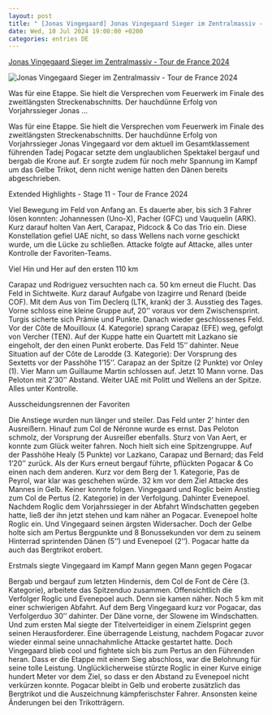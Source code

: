 ```yaml
---
layout: post
title: " [Jonas Vingegaard] Jonas Vingegaard Sieger im Zentralmassiv - Tour de France 2024"
date: Wed, 10 Jul 2024 19:00:00 +0200
categories: entries DE
---
```

[Jonas Vingegaard Sieger im Zentralmassiv - Tour de France 2024](https://www.letour.fr/de/aktuelles/2024/jonas-vingegaard-sieger-im-zentralmassiv/1320926)

![Jonas Vingegaard Sieger im Zentralmassiv - Tour de France 2024](https://www.letour.fr/img/global/logo-og.png)

Was für eine Etappe. Sie hielt die Versprechen vom Feuerwerk im Finale des zweitlängsten Streckenabschnitts. Der hauchdünne Erfolg von Vorjahrssieger Jonas ...

Was für eine Etappe. Sie hielt die Versprechen vom Feuerwerk im Finale des zweitlängsten Streckenabschnitts. Der hauchdünne Erfolg von Vorjahrssieger Jonas Vingegaard vor dem aktuell im Gesamtklassement führenden Tadej Pogacar setzte dem unglaublichen Spektakel bergauf und bergab die Krone auf. Er sorgte zudem für noch mehr Spannung im Kampf um das Gelbe Trikot, denn nicht wenige hatten den Dänen bereits abgeschrieben.

Extended Highlights - Stage 11 - Tour de France 2024

Viel Bewegung im Feld von Anfang an. Es dauerte aber, bis sich 3 Fahrer lösen konnten: Johannessen (Uno-X), Pacher (GFC) und Vauquelin (ARK). Kurz darauf holten Van Aert, Carapaz, Pidcock & Co das Trio ein. Diese Konstellation gefiel UAE nicht, so dass Wellens nach vorne geschickt wurde, um die Lücke zu schließen. Attacke folgte auf Attacke, alles unter Kontrolle der Favoriten-Teams.

Viel Hin und Her auf den ersten 110 km

Carapaz und Rodriguez versuchten nach ca. 50 km erneut die Flucht. Das Feld in Sichtweite. Kurz darauf Aufgabe von Izagirre und Renard (beide COF). Mit dem Aus von Tim Declerq (LTK, krank) der 3. Ausstieg des Tages. Vorne schloss eine kleine Gruppe auf, 20’’ voraus vor dem Zwischensprint. Turgis sicherte sich Prämie und Punkte. Danach wieder geschlossenes Feld. Vor der Côte de Mouilloux (4. Kategorie) sprang Carapaz (EFE) weg, gefolgt von Vercher (TEN). Auf der Kuppe hatte ein Quartett mit Lazkano sie eingeholt, der den einen Punkt eroberte. Das Feld 15’’ dahinter. Neue Situation auf der Côte de Larodde (3. Kategorie): Der Vorsprung des Sextetts vor der Passhöhe 1’15’’. Carapaz an der Spitze (2 Punkte) vor Onley (1). Vier Mann um Guillaume Martin schlossen auf. Jetzt 10 Mann vorne. Das Peloton mit 2’30’’ Abstand. Weiter UAE mit Politt und Wellens an der Spitze. Alles unter Kontrolle.

Ausscheidungsrennen der Favoriten

Die Anstiege wurden nun länger und steiler. Das Feld unter 2’ hinter den Ausreißern. Hinauf zum Col de Néronne wurde es ernst. Das Peloton schmolz, der Vorsprung der Ausreißer ebenfalls. Sturz von Van Aert, er konnte zum Glück weiter fahren. Noch hielt sich eine Spitzengruppe. Auf der Passhöhe Healy (5 Punkte) vor Lazkano, Carapaz und Bernard; das Feld 1’20’’ zurück. Als der Kurs erneut bergauf führte, pflückten Pogacar & Co einen nach dem anderen. Kurz vor dem Berg der 1. Kategorie, Pas de Peyrol, war klar was geschehen würde. 32 km vor dem Ziel Attacke des Mannes in Gelb. Keiner konnte folgen. Vingegaard und Roglic beim Anstieg zum Col de Pertus (2. Kategorie) in der Verfolgung. Dahinter Evenepoel. Nachdem Roglic dem Vorjahrssieger in der Abfahrt Windschatten gegeben hatte, ließ der ihn jetzt stehen und kam näher an Pogacar. Evenepoel holte Roglic ein. Und Vingegaard seinen ärgsten Widersacher. Doch der Gelbe holte sich am Pertus Bergpunkte und 8 Bonussekunden vor dem zu seinem Hinterrad sprintenden Dänen (5’’) und Evenepoel (2’’). Pogacar hatte da auch das Bergtrikot erobert.

Erstmals siegte Vingegaard im Kampf Mann gegen Mann gegen Pogacar

Bergab und bergauf zum letzten Hindernis, dem Col de Font de Cère (3. Kategorie), arbeitete das Spitzenduo zusammen. Offensichtlich die Verfolger Roglic und Evenepoel auch. Denn sie kamen näher. Noch 5 km mit einer schwierigen Abfahrt. Auf dem Berg Vingegaard kurz vor Pogacar, das Verfolgerduo 30’’ dahinter. Der Däne vorne, der Slowene im Windschatten. Und zum ersten Mal siegte der Titelverteidiger in einem Zielsprint gegen seinen Herausforderer. Eine überragende Leistung, nachdem Pogacar zuvor wieder einmal seine unnachahmliche Attacke gestartet hatte. Doch Vingegaard blieb cool und fightete sich bis zum Pertus an den Führenden heran. Dass er die Etappe mit einem Sieg abschloss, war die Belohnung für seine tolle Leistung. Unglücklicherweise stürzte Roglic in einer Kurve einige hundert Meter vor dem Ziel, so dass er den Abstand zu Evenepoel nicht verkürzen konnte. Pogacar bleibt in Gelb und eroberte zusätzlich das Bergtrikot und die Auszeichnung kämpferischster Fahrer. Ansonsten keine Änderungen bei den Trikotträgern.

